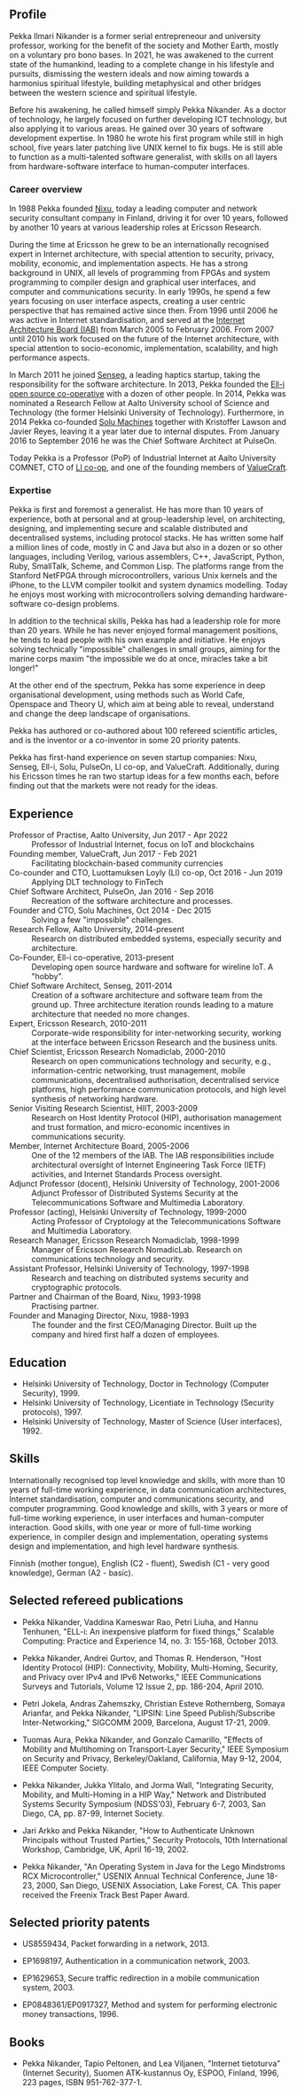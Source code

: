 ## Profile

Pekka Ilmari Nikander is a former serial entrepreneour and university
professor, working for the benefit of the society and Mother Earth,
mostly on a voluntary pro bono bases. In 2021, he was awakened to the
current state of the humankind, leading to a complete change in his
lifestyle and pursuits, dismissing the western ideals and now aiming
towards a harmonius spiritual lifestyle, building metaphysical and
other bridges between the western science and spiritual lifestyle.

Before his awakening, he called himself simply Pekka Nikander. As a
doctor of technology, he largely focused on further developing ICT
technology, but also applying it to various areas.
He gained over 30 years of software development expertise. In 1980 he
wrote his first program while still in high school, five years later
patching live UNIX kernel to fix bugs.  He is still able to function as a
multi-talented software generalist, with skills on all layers from
hardware-software interface to human-computer interfaces.

### Career overview

In 1988 Pekka founded [Nixu](https://www.nixu.com),
today a leading computer and network
security consultant company in Finland, driving it for over 10 years,
followed by another 10 years at various leadership roles at Ericsson
Research.

During the time at Ericsson he grew to be an internationally
recognised expert in Internet architecture, with special attention to
security, privacy, mobility, economic, and implementation aspects. He
has a strong background in UNIX, all levels of programming from FPGAs
and system programming to compiler design and graphical user
interfaces, and computer and communications security. In early 1990s,
he spend a few years focusing on user interface aspects, creating a
user centric perspective that has remained active since then. From 1996
until 2006 he was active in Internet standardisation, and served
at the [Internet Architecture Board (IAB)](https://www.iab.org) from
March 2005 to February 2006. From 2007 until 2010 his work focused on
the future of the Internet architecture, with special attention to
socio-economic, implementation, scalability, and high performance
aspects.

In March 2011 he joined [Senseg](http://www.senseg.com), a leading
haptics startup, taking the responsibility for the software
architecture. In 2013, Pekka founded the
[Ell-i open source co-operative](https://ell-i.org) with a dozen of
other people.  In 2014, Pekka was nominated a Research Fellow at Aalto
University school of Science and Technology (the former Helsinki
University of Technology).  Furthermore, in 2014 Pekka co-founded
[Solu Machines](http://www.solu.co) together with Kristoffer Lawson
and Javier Reyes, leaving it a year later due to internal disputes.
From January 2016 to September 2016 he was the Chief Software
Architect at PulseOn.

Today Pekka is a Professor (PoP) of Industrial Internet at Aalto
University COMNET, CTO of [Ll co-op](https://luottamuksenloyly.fi),
and one of the founding members of
[ValueCraft](http://valuecraft.coop).

### Expertise

Pekka is first and foremost a generalist. He has more than 10 years of
experience, both at personal and at group-leadership level, on
architecting, designing, and implementing secure and scalable
distributed and decentralised systems, including protocol stacks. He
has written some half a million lines of code, mostly in C and Java
but also in a dozen or so other languages, including Verilog, various
assemblers, C++, JavaScript, Python, Ruby, SmallTalk, Scheme, and
Common Lisp.  The platforms range from the Stanford NetFPGA through
microcontrollers, various Unix kernels and the iPhone, to the LLVM
compiler toolkit and system dynamics modelling.  Today he enjoys most
working with microcontrollers solving demanding hardware-software
co-design problems.

In addition to the technical skills, Pekka has had a leadership role
for more than 20 years.  While he has never enjoyed formal management
positions, he tends to lead people with his own example and
initiative. He enjoys solving technically "impossible" challenges in
small groups, aiming for the marine corps maxim "the impossible we do
at once, miracles take a bit longer!"

At the other end of the spectrum, Pekka has some experience in deep
organisational development, using methods such as World Cafe,
Openspace and Theory U, which aim at being able to reveal, understand
and change the deep landscape of organisations.

Pekka has authored or co-authored about 100 refereed scientific
articles, and is the inventor or a co-inventor in some 20 priority
patents.

Pekka has first-hand experience on seven startup companies: Nixu,
Senseg, Ell-i, Solu, PulseOn, Ll co-op, and ValueCraft.  Additionally,
during his Ericsson times he ran two startup ideas for a few months
each, before finding out that the markets were not ready for the
ideas.

## Experience

<dl>
  <dt>Professor of Practise, Aalto University, Jun 2017 - Apr 2022</dt>
  <dd>Professor of Industrial Internet, focus on IoT and blockchains</dd>
  <dt>Founding member, ValueCraft, Jun 2017 - Feb 2021</dt>
  <dd>Facilitating blockchain-based community currencies</dd>
  <dt>Co-counder and CTO, Luottamuksen Loyly (Ll) co-op, Oct 2016 - Jun 2019</dt>
  <dd>Applying DLT technology to FinTech</dd>

  <dt>Chief Software Architect, PulseOn, Jan 2016 - Sep 2016</dt>
  <dd>Recreation of the software architecture and processes.</dd>

  <dt>Founder and CTO, Solu Machines, Oct 2014 - Dec 2015</dt>
  <dd>Solving a few "impossible" challenges.</dd>

  <dt>Research Fellow, Aalto University, 2014-present</dt>
  <dd>Research on distributed embedded systems, especially security
  and architecture.</dd>

  <dt>Co-Founder, Ell-i co-operative, 2013-present</dt>
  <dd>Developing open source hardware and software for wireline IoT. A
  "hobby".</dd>

  <dt>Chief Software Architect, Senseg, 2011-2014</dt>
  <dd>Creation of a software architecture and software team from the
  ground up.  Three architecture iteration rounds leading to a mature
  architecture that needed no more changes.</dd>

  <dt>Expert, Ericsson Research, 2010-2011</dt>
  <dd>Corporate-wide responsibility for inter-networking security,
  working at the interface between Ericsson Research and the business
  units.</dd>

  <dt>Chief Scientist, Ericsson Research Nomadiclab, 2000-2010</dt>
  <dd>Research on open communications technology and security, e.g.,
  information-centric networking, trust management, mobile
  communications, decentralised authorisation, decentralised service
  platforms, high performance communication protocols, and high level
  synthesis of networking hardware.</dd>

  <dt>Senior Visiting Research Scientist, HIIT, 2003-2009</dt>
  <dd>Research on Host Identity Protocol (HIP), authorisation
  management and trust formation, and micro-economic incentives in
  communications security.</dd>

  <dt>Member, Internet Architecture Board, 2005-2006</dt>
  <dd>One of the 12 members of the IAB.  The IAB responsibilities
  include architectural oversight of Internet Engineering Task Force
  (IETF) activities, and Internet Standards Process oversight.</dd>

  <dt>Adjunct Professor (docent), Helsinki University of Technology, 2001-2006</dt>
  <dd>Adjunct Professor of Distributed Systems Security at the Telecommunications
  Software and Multimedia Laboratory.</dd>

  <dt>Professor (acting), Helsinki University of Technology, 1999-2000</dt>
  <dd>Acting Professor of Cryptology at the Telecommunications
  Software and Multimedia Laboratory.</dd>

  <dt>Research Manager, Ericsson Research Nomadiclab, 1998-1999</dt>
  <dd>Manager of Ericsson Research NomadicLab. Research on
  communications technology and security.</dd>

  <dt>Assistant Professor, Helsinki University of Technology, 1997-1998</dt>
  <dd>Research and teaching on distributed systems security and cryptographic protocols.</dd>

  <dt>Partner and Chairman of the Board, Nixu, 1993-1998</dt>
  <dd>Practising partner.</dd>

  <dt>Founder and Managing Director, Nixu, 1988-1993</dt>
  <dd>The founder and the first CEO/Managing Director. Built up the
  company and hired first half a dozen of employees.</dd>
</dl>

## Education

* Helsinki University of Technology, Doctor in Technology (Computer Security), 1999.
* Helsinki University of Technology, Licentiate in Technology (Security protocols), 1997.
* Helsinki University of Technology, Master of Science (User interfaces), 1992.

## Skills

Internationally recognised top level knowledge and skills, with more
than 10 years of full-time working experience, in data communication
architectures, Internet standardisation, computer and communications
security, and computer programming. Good knowledge and skills, with 3
years or more of full-time working experience, in user interfaces and
human-computer interaction. Good skills, with one year or more of
full-time working experience, in compiler design and implementation,
operating systems design and implementation, and high level hardware
synthesis.

Finnish (mother tongue), English (C2 - fluent), Swedish (C1 - very good knowledge), German (A2 - basic).

## Selected refereed publications

* Pekka Nikander, Vaddina Kameswar Rao, Petri Liuha, and Hannu
  Tenhunen, "ELL-i: An inexpensive platform for fixed things,"
  Scalable Computing: Practice and Experience 14, no. 3:
  155-168, October 2013.

* Pekka Nikander, Andrei Gurtov, and Thomas R. Henderson, "Host
  Identity Protocol (HIP): Connectivity, Mobility, Multi-Homing,
  Security, and Privacy over IPv4 and IPv6 Networks," IEEE
  Communications Surveys and Tutorials, Volume 12 Issue 2,
  pp. 186-204, April 2010.

* Petri Jokela, Andras Zahemszky, Christian Esteve Rothernberg, Somaya
  Arianfar, and Pekka Nikander, "LIPSIN: Line Speed Publish/Subscribe
  Inter-Networking," SIGCOMM 2009, Barcelona, August 17-21, 2009.

* Tuomas Aura, Pekka Nikander, and Gonzalo Camarillo, "Effects of
  Mobility and Multihoming on Transport-Layer Security," IEEE
  Symposium on Security and Privacy, Berkeley/Oakland, California, May
  9-12, 2004, IEEE Computer Society.

* Pekka Nikander, Jukka Ylitalo, and Jorma Wall, "Integrating
  Security, Mobility, and Multi-Homing in a HIP Way," Network and
  Distributed Systems Security Symposium (NDSS'03), February 6-7,
  2003, San Diego, CA, pp. 87-99, Internet Society.

* Jari Arkko and Pekka Nikander, "How to Authenticate Unknown
  Principals without Trusted Parties," Security Protocols, 10th
  International Workshop, Cambridge, UK, April 16-19, 2002.

* Pekka Nikander, "An Operating System in Java for the Lego Mindstroms
  RCX Microcontroller," USENIX Annual Technical Conference, June
  18-23, 2000, San Diego, USENIX Association, Lake Forest, CA. This
  paper received the Freenix Track Best Paper Award.

## Selected priority patents

* US8559434, Packet forwarding in a network, 2013.

* EP1698197, Authentication in a communication network, 2003.

* EP1629653, Secure traffic redirection in a mobile communication system, 2003.

* EP0848361/EP0917327, Method and system for performing electronic money transactions, 1996.

## Books

* Pekka Nikander, Tapio Peltonen, and Lea Viljanen, "Internet
  tietoturva" (Internet Security), Suomen ATK-kustannus Oy, ESPOO,
  Finland, 1996, 223 pages, ISBN 951-762-377-1.

